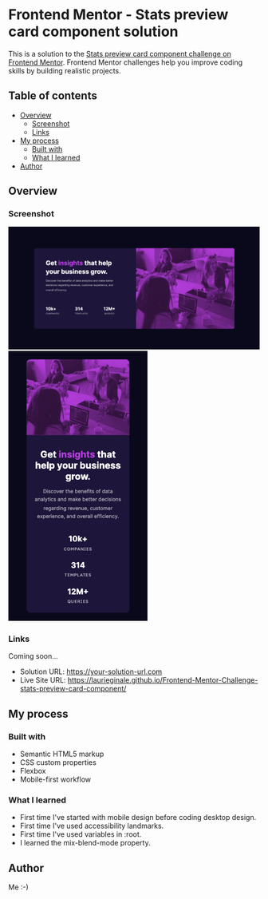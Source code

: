 # Frontend Mentor - Stats preview card component solution

This is a solution to the [Stats preview card component challenge on Frontend Mentor](https://www.frontendmentor.io/challenges/stats-preview-card-component-8JqbgoU62). Frontend Mentor challenges help you improve coding skills by building realistic projects. 

## Table of contents

- [Overview](#overview)
  - [Screenshot](#screenshot)
  - [Links](#links)
- [My process](#my-process)
  - [Built with](#built-with)
  - [What I learned](#what-i-learned)
- [Author](#author)

## Overview

### Screenshot

![](./images/screenshot-desktop.png)
![](./images/screenshot-mobile.png)


### Links

Coming soon...  
- Solution URL: https://your-solution-url.com
- Live Site URL: https://laurieginale.github.io/Frontend-Mentor-Challenge-stats-preview-card-component/

## My process

### Built with

- Semantic HTML5 markup
- CSS custom properties
- Flexbox
- Mobile-first workflow

### What I learned

- First time I've started with mobile design before coding desktop design.
- First time I've used accessibility landmarks.
- First time I've used variables in :root.
- I learned the mix-blend-mode property.


## Author

Me :-) 

